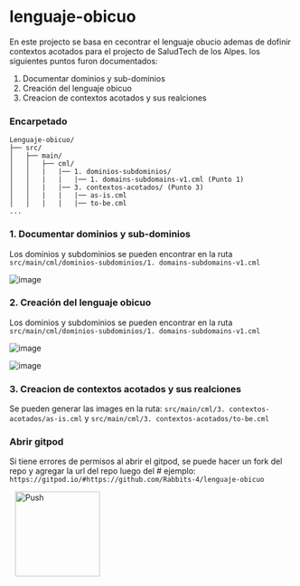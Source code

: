 # lenguaje-obicuo

En este projecto se basa en cecontrar el lenguaje obucio ademas de dofinir contextos acotados para el projecto de SaludTech de los Alpes. los siguientes puntos furon documentados:

1. Documentar dominios y sub-dominios
2. Creación del lenguaje obicuo
3. Creacion de contextos acotados y sus realciones

### Encarpetado
```
Lenguaje-obicuo/
├── src/
│   ├── main/
│   │   ├── cml/
│   │   |   |── 1. dominios-subdominios/
│   │   |   |   |── 1. domains-subdomains-v1.cml (Punto 1)
│   │   |   |── 3. contextos-acotados/ (Punto 3)
│   │   |   |   |── as-is.cml
│   │   |   |   |── to-be.cml
...
```

### 1. Documentar dominios y sub-dominios

Los dominios y subdominios se pueden encontrar en la ruta `src/main/cml/dominios-subdominios/1. domains-subdomains-v1.cml`

![image](https://github.com/user-attachments/assets/97f71ad9-fc96-4cf2-a354-6028ebc86ff5)


### 2. Creación del lenguaje obicuo

Los dominios y subdominios se pueden encontrar en la ruta `src/main/cml/dominios-subdominios/1. domains-subdomains-v1.cml`

![image](https://github.com/user-attachments/assets/2c4aae14-a396-40ba-9842-1fb86b925b75)

![image](https://github.com/user-attachments/assets/de3957b5-69dd-4fea-ae78-62437cea57db)

### 3. Creacion de contextos acotados y sus realciones

Se pueden generar las images en la ruta: `src/main/cml/3. contextos-acotados/as-is.cml` y `src/main/cml/3. contextos-acotados/to-be.cml`

### Abrir gitpod
Si tiene errores de permisos al abrir el gitpod, se puede hacer un fork del repo y agregar la url del repo luego del #
ejemplo: `https://gitpod.io/#https://github.com/Rabbits-4/lenguaje-obicuo`


<a href="https://gitpod.io/#https://github.com/Rabbits-4/lenguaje-obicuo" style="padding: 10px;">
    <img src="https://gitpod.io/button/open-in-gitpod.svg" width="150" alt="Push" align="center">
</a>
